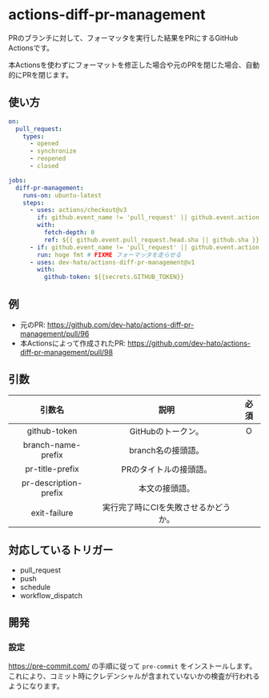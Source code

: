 # actions-diff-pr-management

PRのブランチに対して、フォーマッタを実行した結果をPRにするGitHub Actionsです。

本Actionsを使わずにフォーマットを修正した場合や元のPRを閉じた場合、自動的にPRを閉じます。

## 使い方

```yaml
on:
  pull_request:
    types:
      - opened
      - synchronize
      - reopened
      - closed

jobs:
  diff-pr-management:
    runs-on: ubuntu-latest
    steps:
      - uses: actions/checkout@v3
        if: github.event_name != 'pull_request' || github.event.action != 'closed'
        with:
          fetch-depth: 0
          ref: ${{ github.event.pull_request.head.sha || github.sha }}
      - if: github.event_name != 'pull_request' || github.event.action != 'closed'
        run: hoge fmt # FIXME フォーマッタを走らせる
      - uses: dev-hato/actions-diff-pr-management@v1
        with:
          github-token: ${{secrets.GITHUB_TOKEN}}
```

## 例

* 元のPR: <https://github.com/dev-hato/actions-diff-pr-management/pull/96>
* 本Actionsによって作成されたPR: <https://github.com/dev-hato/actions-diff-pr-management/pull/98>

## 引数

| 引数名 | 説明 | 必須 |
|:---:|:---:|:---:|
| github-token | GitHubのトークン。 | O |
| branch-name-prefix | branch名の接頭語。 |  |
| pr-title-prefix | PRのタイトルの接頭語。 |  |
| pr-description-prefix | 本文の接頭語。 |  |
| exit-failure | 実行完了時にCIを失敗させるかどうか。 |  |

## 対応しているトリガー
* pull_request
* push
* schedule
* workflow_dispatch

## 開発

### 設定

<https://pre-commit.com/> の手順に従って `pre-commit` をインストールします。  
これにより、コミット時にクレデンシャルが含まれていないかの検査が行われるようになります。
